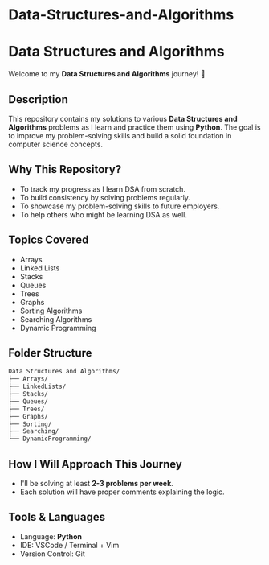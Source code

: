 # Data-Structures-and-Algorithms
# Data Structures and Algorithms

Welcome to my **Data Structures and Algorithms** journey! 🚀

## Description
This repository contains my solutions to various **Data Structures and Algorithms** problems as I learn and practice them using **Python**. The goal is to improve my problem-solving skills and build a solid foundation in computer science concepts.

## Why This Repository?
- To track my progress as I learn DSA from scratch.
- To build consistency by solving problems regularly.
- To showcase my problem-solving skills to future employers.
- To help others who might be learning DSA as well.

## Topics Covered
- Arrays
- Linked Lists
- Stacks
- Queues
- Trees
- Graphs
- Sorting Algorithms
- Searching Algorithms
- Dynamic Programming

## Folder Structure
```bash
Data Structures and Algorithms/
├── Arrays/
├── LinkedLists/
├── Stacks/
├── Queues/
├── Trees/
├── Graphs/
├── Sorting/
├── Searching/
└── DynamicProgramming/
```

## How I Will Approach This Journey
- I'll be solving at least **2-3 problems per week**.
- Each solution will have proper comments explaining the logic.



## Tools & Languages
- Language: **Python**
- IDE: VSCode / Terminal + Vim
- Version Control: Git




